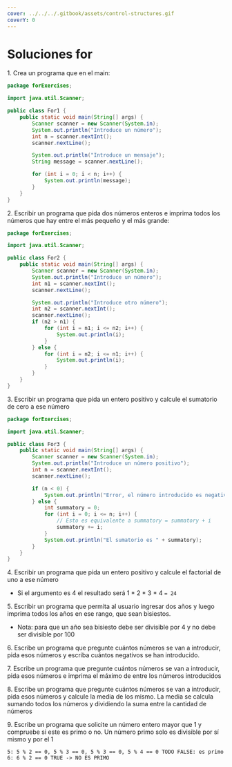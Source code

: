 ```yaml
---
cover: ../../../.gitbook/assets/control-structures.gif
coverY: 0
---
```


# Soluciones for

1\. Crea un programa que en el main:

```java
package forExercises;

import java.util.Scanner;

public class For1 {
    public static void main(String[] args) {
        Scanner scanner = new Scanner(System.in);
        System.out.println("Introduce un número");
        int n = scanner.nextInt();
        scanner.nextLine();

        System.out.println("Introduce un mensaje");
        String message = scanner.nextLine();

        for (int i = 0; i < n; i++) {
            System.out.println(message);
        }
    }
}
```

2\. Escribir un programa que pida dos números enteros e imprima todos los números que hay entre el más pequeño y el más grande:

```java
package forExercises;

import java.util.Scanner;

public class For2 {
    public static void main(String[] args) {
        Scanner scanner = new Scanner(System.in);
        System.out.println("Introduce un número");
        int n1 = scanner.nextInt();
        scanner.nextLine();

        System.out.println("Introduce otro número");
        int n2 = scanner.nextInt();
        scanner.nextLine();
        if (n2 > n1) {
            for (int i = n1; i <= n2; i++) {
                System.out.println(i);
            }
        } else {
            for (int i = n2; i <= n1; i++) {
                System.out.println(i);
            }
        }
    }
}
```

3\. Escribir un programa que pida un entero positivo y calcule el sumatorio de cero a ese número

```java
package forExercises;

import java.util.Scanner;

public class For3 {
    public static void main(String[] args) {
        Scanner scanner = new Scanner(System.in);
        System.out.println("Introduce un número positivo");
        int n = scanner.nextInt();
        scanner.nextLine();

        if (n < 0) {
            System.out.println("Error, el número introducido es negativo");
        } else {
            int summatory = 0;
            for (int i = 0; i <= n; i++) {
                // Esto es equivalente a summatory = summatory + i
                summatory += i;
            }
            System.out.println("El sumatorio es " + summatory);
        }
    }
}
```

4\. Escribir un programa que pida un entero positivo y calcule el factorial de uno a ese número

* Si el argumento es 4 el resultado será 1 \* 2 \* 3 \* 4 `= 24`

5\. Escribir un programa que permita al usuario ingresar dos años y luego imprima todos los años en ese rango, que sean bisiestos.

* Nota: para que un año sea bisiesto debe ser divisible por 4 y no debe ser divisible por 100

6\. Escribe un programa que pregunte cuántos números se van a introducir, pida esos números y escriba cuántos negativos se han introducido.

7\. Escribe un programa que pregunte cuántos números se van a introducir, pida esos números e imprima el máximo de entre los números introducidos

8\. Escribe un programa que pregunte cuántos números se van a introducir, pida esos números y calcule la media de los mismo. La media se calcula sumando todos los números y dividiendo la suma entre la cantidad de números

9\. Escribe un programa que solicite un número entero mayor que 1 y compruebe si este es primo o no. Un número primo solo es divisible por sí mismo y por el 1

```
5: 5 % 2 == 0, 5 % 3 == 0, 5 % 3 == 0, 5 % 4 == 0 TODO FALSE: es primo 
6: 6 % 2 == 0 TRUE -> NO ES PRIMO
```
